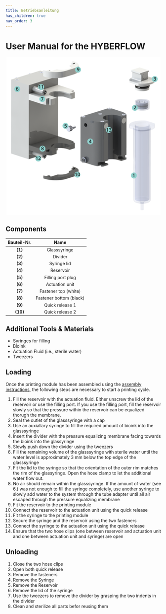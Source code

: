 ```yaml
---
title: Betriebsanleitung
has_children: true
nav_order: 3
---
```


# User Manual for the HYBERFLOW

<p align="center">
  <img src="../Abbildungen/Explosion_1.svg" width=500>
</p>

## Components

| Bauteil-Nr. | Name |
| :----: | :----: |
| **(1)** | Glasssyringe |
| **(2)** | Divider |
| **(3)** | Syringe lid |
| **(4)** | Reservoir |
| **(5)** | Filling port plug |
| **(6)** | Actuation unit |
| **(7)** | Fastener top (white) |
| **(8)** | Fastener bottom (black) |
| **(9)** | Quick release 1 |
| **(10)** | Quick release 2 |

## Additional Tools & Materials

- Syringes for filling
- Bioink
- Actuation Fluid (i.e., sterile water)
- Tweezers 

## Loading 

Once the printing module has been assembled using the [assembly instructions](./Konstruktion.md), the following steps are necessary to start a printing cycle.
<br>
1. Fill the reservoir with the actuation fluid. Either unscrew the lid of the reservoir or use the filling port. If you use the filling port, fill the reservoir slowly so that the pressure within the reservoir can be equalized thorugh the membrane.
2. Seal the outlet of the glasssyringe with a cap
3. Use an auxiallary syringe to fill the required amount of bioink into the glasssyringe
4. Insert the divider with the pressure equalizing membrane facing towards the bioink into the glassyringe
5. Slowly push down the divider using the tweezers
6. Fill the remaining volume of the glasssyringe with sterile water until the water level is approximately 3 mm below the top edge of the glasssyringe
7. Fit the lid to the syringe so that the orientation of the outer rim matches the rim of the glassyringe. Open the hose clamp to let the additional water flow out.
8. No air should remain within the glasssyringe. If the amount of water (see 6.) was not enough to fill the syringe completely, use another syringe to slowly add water to the system through the tube adapter until all air escaped through the pressure equalizing membrane
9. Fit the reservoir to the printing module
10. Connect the reservoir to the actuation unit using the quick release
11. Fit the syringe to the printing module
12. Secure the syringe and the reservoir using the two fasteners
13. Connect the syringe to the actuation unit using the quick release
14. Ensure that the two hose clips (one between reservoir and actuation unit and one between actuation unit and syringe) are open

## Unloading

1. Close the two hose clips
2. Open both quick release
3. Remove the fasteners
4. Remove the Syringe
5. Remove the Reservoir
6. Remove the lid of the syringe
7. Use the tweezers to remove the divider by grasping the two indents in the divider
8. Clean and sterilize all parts befor reusing them
